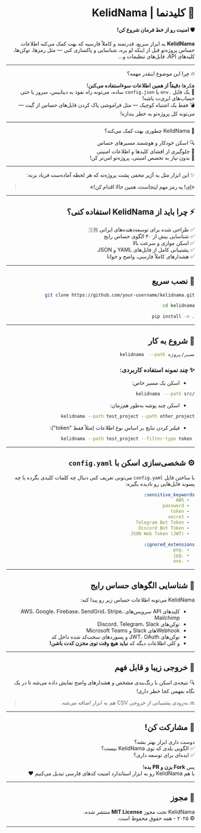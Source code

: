 
<div dir="rtl" align="right">

# 🚨 کلیدنما | KelidNama

**🛡️ امنیت رو از خط فرمان شروع کن!**

**KelidNama** یه ابزار سریع، قدرتمند و کاملاً فارسیه که بهت کمک می‌کنه اطلاعات حساس پروژه‌تو قبل از اینکه لو بره، شناسایی و پاکسازی کنی — مثل رمزها، توکن‌ها، کلیدهای API، فایل‌های تنظیمات و...

---

🔥 چرا این موضوع اینقدر مهمه؟

هکرها **دقیقاً از همین اطلاعات سوءاستفاده می‌کنن**!  
📂 یک فایل `.env` یا `config.json` ساده، می‌تونه راه نفوذ به دیتابیس، سرور یا حتی حساب‌های ابری‌ت باشه!  
💣 فقط یک اشتباه کوچیک — مثل فراموشی پاک کردن فایل‌های حساس از گیت — می‌تونه کل پروژه‌تو به خطر بندازه!

---

🎯 KelidNama چطوری بهت کمک می‌کنه؟

🔍 اسکن خودکار و هوشمند مسیرهای حساس  
🚫 جلوگیری از افشای کلیدها و اطلاعات امنیتی  
🧠 بدون نیاز به تخصص امنیتی، پروژه‌تو امن‌تر کن!

---

✨ این ابزار مثل یه آژیر مخفی پشت پروژه‌ته که هر لحظه آماده‌ست فریاد بزنه:  
> **«اِی! یه رمز مهم اینجاست، همین حالا اقدام کن!»**

---

## ⚡ چرا باید از KelidNama استفاده کنی؟

✅ طراحی شده برای توسعه‌دهنده‌های ایرانی 🇮🇷  
✅ شناسایی بیش از ۴۰ الگوی حساس رایج  
✅ اسکن موازی و سرعت بالا  
✅ پشتیبانی کامل از فایل‌های YAML و JSON  
✅ هشدارهای کاملاً فارسی، واضح و خوانا

---

## 🔧 نصب سریع

<div dir="ltr">

```bash
git clone https://github.com/your-username/kelidnama.git

cd kelidnama

pip install -e .
```

</div>

---

## 🚀 شروع به کار

<div dir="ltr">

```bash
kelidnama  --path مسیر/پروژه
```

</div>

### ✨ چند نمونه استفاده کاربردی:

- اسکن یک مسیر خاص:

<div dir="ltr">

```bash
kelidnama  --path src/
```

</div>

- اسکن چند پوشه به‌طور هم‌زمان:

<div dir="ltr">

```bash
 kelidnama --path test_project --path other_project
```

</div>

- فیلتر کردن نتایج بر اساس نوع اطلاعات (مثلاً فقط "token"):

<div dir="ltr">

```bash
kelidnama --path test_project --filter-type token 
```

</div>

---

## ⚙️ شخصی‌سازی اسکن با `config.yaml`

با ساختن فایل `config.yaml` می‌تونی تعریف کنی دنبال چه کلمات کلیدی بگرده یا چه پسوند فایل‌هایی رو نادیده بگیره:

<div dir="rtl">

```yaml
sensitive_keywords:
  - AWS
  - password
  - token
  - secret
  - Telegram Bot Token
  - Discord Bot Token
  - JSON Web Token (JWT)

ignored_extensions:
  - .png
  - .jpg
  - .exe
```

</div>

---

## 🧠 شناسایی الگوهای حساس رایج

KelidNama می‌تونه اطلاعات حساس زیر رو پیدا کنه:

- کلیدهای API سرویس‌های AWS، Google، Firebase، SendGrid، Stripe، Mailchimp  
- توکن‌های Discord، Telegram، Slack  
- Webhookهای Slack و Microsoft Teams  
- توکن‌های JWT، OAuth و پسوردهای سخت‌کد شده داخل کد  
- و کلی اطلاعات دیگه که **نباید هیچ وقت توی مخزن کدت باشن!**

---

## 🧪 خروجی زیبا و قابل فهم

🔍 نتیجه‌ی اسکن با رنگ‌بندی مشخص و هشدارهای واضح نمایش داده می‌شه تا در یک نگاه بفهمی کجا خطر داری!

> 🔜 به‌زودی پشتیبانی از خروجی CSV هم به ابزار اضافه می‌شه.

---

## 🤝 مشارکت کن!

دوست داری ابزار بهتر بشه؟  
✅ الگویی بلدی که توی KelidNama نیست؟  
✅ ایده‌ای برای توسعه داری؟  

پس **Fork بزن و PR بده**!  
با هم KelidNama رو به ابزار استاندارد امنیت کدهای فارسی تبدیل می‌کنیم ❤️

---

## 📜 مجوز

KelidNama تحت مجوز **MIT License** منتشر شده.  
© ۲۰۲۵ - همه حقوق محفوظ است.

</div>

---

